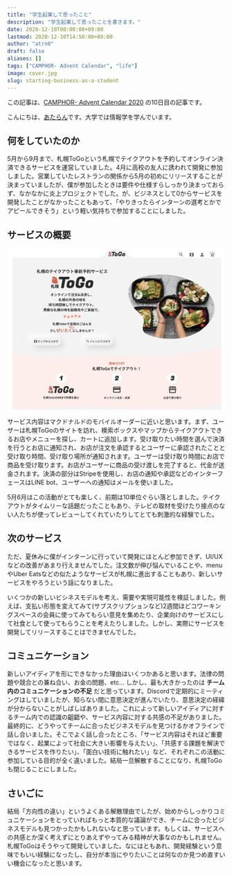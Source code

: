```yaml
---
title: "学生起業して思ったこと"
description: "学生起業して思ったことを書きます。"
date: 2020-12-10T00:00:00+09:00
lastmod: 2020-12-10T14:50:00+09:00
author: "atrn0"
draft: false
aliases: []
tags: ["CAMPHOR- Advent Calendar", "life"]
image: cover.jpg
slug: starting-business-as-a-student
---
```


この記事は、[CAMPHOR- Advent Calendar 2020](https://advent.camph.net/) の10日目の記事です。

こんにちは、[あたらん](/about)です。大学では情報学を学んでいます。

## 何をしていたのか

5月から9月まで、札幌ToGoという札幌でテイクアウトを予約してオンライン決済できるサービスを運営していました。4月に高校の友人に誘われて開発に参加しました。営業していたレストランの関係から5月の初めにリリースすることが決まっていましたが、僕が参加したときは要件や仕様すらしっかり決まっておらず、なかなかに炎上プロジェクトでした。が、ビジネスとして0からサービスを開発したことがなかったこともあって、「やりきったらインターンの選考とかでアピールできそう」という軽い気持ちで参加することにしました。

## サービスの概要

![](sapporotogo.jpg)

サービス内容はマクドナルドのモバイルオーダーに近いと思います。まず、ユーザーは札幌ToGoのサイトを訪れ、検索ボックスやマップからテイクアウトできるお店やメニューを探し、カートに追加します。受け取りたい時間を選んで決済を行うとお店に通知され、お店が注文を承認するとユーザーに承認されたことと受け取り時間、受け取り場所が通知されます。ユーザーは受け取り時間にお店で商品を受け取ります。お店がユーザーに商品の受け渡しを完了すると、代金が送金されます。決済の部分はStripeを使用し、お店の通知や承認などのインターフェースはLINE bot、ユーザーへの通知はメールを使いました。

5月6月はこの活動がとても楽しく、前期は10単位ぐらい落としました。テイクアウトがタイムリーな話題だったこともあり、テレビの取材を受けたり接点のない人たちが使ってレビューしてくれていたりしてとても刺激的な経験でした。

## 次のサービス

ただ、夏休みに僕がインターンに行っていて開発にほとんど参加できず、UI/UXなどの改善があまり行えませんでした。注文数が伸び悩んでいることや、menuやUber Eatsなどの似たようなサービスが札幌に進出することもあり、新しいサービスをやろうという話になりました。

いくつかの新しいビシネスモデルを考え、需要や実現可能性を検証しました。例えば、支払い形態を変えてみて(サブスクリプションなど)2週間ほどコワーキングスペースの会員に使ってみてもらい意見を集めたり、企業向けのサービスにして社食として使ってもらうことを考えたりしました。しかし、実際にサービスを開発してリリースすることはできませんでした。

## コミュニケーション

新しいアイディアを形にできなかった理由はいくつかあると思います。法律の問題や競合との兼ね合い、お金の問題、etc... しかし、最も大きかったのは **チーム内のコミュニケーションの不足** だと思っています。Discordで定期的にミーティングはしていましたが、知らない間に意思決定が進んでいたり、意思決定の経緯が分からないことがしばしばありました。これによって新しいアイディアに対するチーム内での認識の齟齬や、サービス内容に対する共感の不足がありました。最終的に、どうやってチームに合ったビジネスモデルを見つけるかオフラインで話し合いました。そこでよく話し合ったところ、「サービス内容はそれほど重要ではなく、起業によって社会に大きい影響を与えたい」、「共感する課題を解決できるサービスを作りたい」、「面白い技術に触れたい」など、それぞれこの活動に参加している目的が全く違いました。結局一旦解散することになり、札幌ToGoも閉じることにしました。

## さいごに

結局「方向性の違い」というよくある解散理由でしたが、始めからしっかりコミュニケーションをとっていればもっと本質的な議論ができ、チームに合ったビジネスモデルも見つかったかもしれないなと思っています。もしくは、サービスへの共感とか深く考えずにとりあえずやってみる精神が大事なのかもしれません。札幌ToGoはそうやって開発していました。なにはともあれ、開発経験という意味でもいい経験になったし、自分が本当にやりたいことは何なのか見つめ直すいい機会になったと思います。
